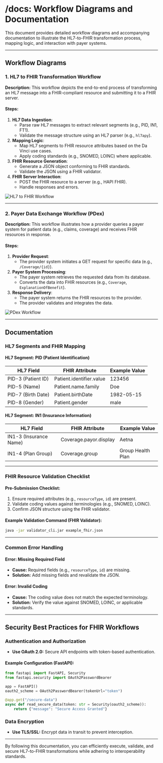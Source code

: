 # /docs: Workflow Diagrams and Documentation

This document provides detailed workflow diagrams and accompanying documentation to illustrate the HL7-to-FHIR transformation process, mapping logic, and interaction with payer systems.

---

## Workflow Diagrams

### 1. **HL7 to FHIR Transformation Workflow**

**Description:** This workflow depicts the end-to-end process of transforming an HL7 message into a FHIR-compliant resource and submitting it to a FHIR server.

#### Steps:
1. **HL7 Data Ingestion**:
    - Parse raw HL7 messages to extract relevant segments (e.g., PID, IN1, FT1).
    - Validate the message structure using an HL7 parser (e.g., `hl7apy`).
2. **Mapping Logic**:
    - Map HL7 segments to FHIR resource attributes based on the Da Vinci use cases.
    - Apply coding standards (e.g., SNOMED, LOINC) where applicable.
3. **FHIR Resource Generation**:
    - Generate a JSON object conforming to FHIR standards.
    - Validate the JSON using a FHIR validator.
4. **FHIR Server Interaction**:
    - POST the FHIR resource to a server (e.g., HAPI FHIR).
    - Handle responses and errors.

![HL7 to FHIR Workflow](examples/diagrams/hl7_to_fhir_workflow.png)

---

### 2. **Payer Data Exchange Workflow (PDex)**

**Description:** This workflow illustrates how a provider queries a payer system for patient data (e.g., claims, coverage) and receives FHIR resources in response.

#### Steps:
1. **Provider Request**:
    - The provider system initiates a GET request for specific data (e.g., `/Coverage/{id}`).
2. **Payer System Processing**:
    - The payer system retrieves the requested data from its database.
    - Converts the data into FHIR resources (e.g., `Coverage`, `ExplanationOfBenefit`).
3. **Response Delivery**:
    - The payer system returns the FHIR resources to the provider.
    - The provider validates and integrates the data.

![PDex Workflow](examples/diagrams/pdex_workflow.png)

---

## Documentation

### HL7 Segments and FHIR Mapping

#### HL7 Segment: PID (Patient Identification)
| HL7 Field           | FHIR Attribute           | Example Value       |
|---------------------|--------------------------|---------------------|
| PID-3 (Patient ID)  | Patient.identifier.value | 123456              |
| PID-5 (Name)        | Patient.name.family      | Doe                 |
| PID-7 (Birth Date)  | Patient.birthDate        | 1982-05-15          |
| PID-8 (Gender)      | Patient.gender           | male                |

#### HL7 Segment: IN1 (Insurance Information)
| HL7 Field               | FHIR Attribute              | Example Value         |
|-------------------------|-----------------------------|-----------------------|
| IN1-3 (Insurance Name)  | Coverage.payor.display      | Aetna                |
| IN1-4 (Plan Group)      | Coverage.group              | Group Health Plan    |

---

### FHIR Resource Validation Checklist

#### Pre-Submission Checklist:
1. Ensure required attributes (e.g., `resourceType`, `id`) are present.
2. Validate coding values against terminologies (e.g., SNOMED, LOINC).
3. Confirm JSON structure using the FHIR validator.

#### Example Validation Command (FHIR Validator):
```bash
java -jar validator_cli.jar example_fhir.json
```

---

### Common Error Handling

#### Error: Missing Required Field
- **Cause:** Required fields (e.g., `resourceType`, `id`) are missing.
- **Solution:** Add missing fields and revalidate the JSON.

#### Error: Invalid Coding
- **Cause:** The coding value does not match the expected terminology.
- **Solution:** Verify the value against SNOMED, LOINC, or applicable standards.

---

## Security Best Practices for FHIR Workflows

### Authentication and Authorization
- **Use OAuth 2.0:** Secure API endpoints with token-based authentication.

#### Example Configuration (FastAPI):
```python
from fastapi import FastAPI, Security
from fastapi.security import OAuth2PasswordBearer

app = FastAPI()
oauth2_scheme = OAuth2PasswordBearer(tokenUrl="token")

@app.get("/secure-data")
async def read_secure_data(token: str = Security(oauth2_scheme)):
    return {"message": "Secure Access Granted"}
```

### Data Encryption
- **Use TLS/SSL:** Encrypt data in transit to prevent interception.

---

By following this documentation, you can efficiently execute, validate, and secure HL7-to-FHIR transformations while adhering to interoperability standards.

